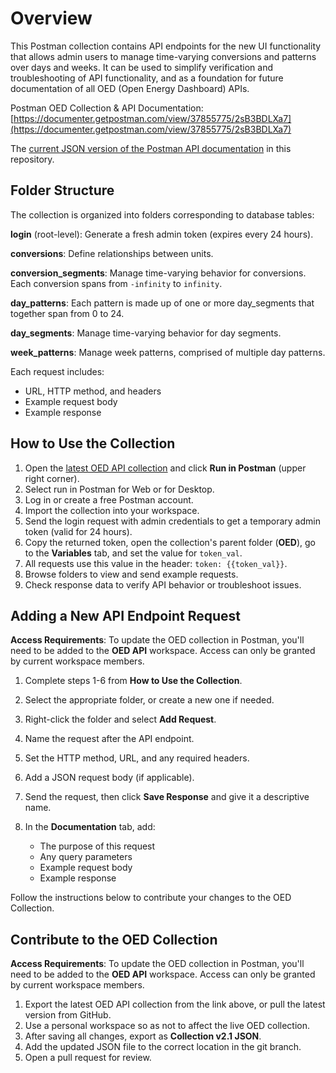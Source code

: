 # Overview

This Postman collection contains API endpoints for the new UI functionality that allows admin users to manage time-varying conversions and patterns over days and weeks.
It can be used to simplify verification and troubleshooting of API functionality, and as a foundation for future documentation of all OED (Open Energy Dashboard) APIs.

Postman OED Collection & API Documentation: [https://documenter.getpostman.com/view/37855775/2sB3BDLXa7](https://documenter.getpostman.com/view/37855775/2sB3BDLXa7)

The [current JSON version of the Postman API documentation](OED.postman_collection.json) in this repository.

## Folder Structure

The collection is organized into folders corresponding to database tables:

**login** (root-level): Generate a fresh admin token (expires every 24 hours).

**conversions**: Define relationships between units.

**conversion_segments**: Manage time-varying behavior for conversions. Each conversion spans from `-infinity` to `infinity`.

**day_patterns**: Each pattern is made up of one or more day_segments that together span from 0 to 24.

**day_segments**: Manage time-varying behavior for day segments.

**week_patterns**: Manage week patterns, comprised of multiple day patterns.

Each request includes:

- URL, HTTP method, and headers
- Example request body
- Example response

## How to Use the Collection

1. Open the [latest OED API collection](https://documenter.getpostman.com/view/37855775/2sB3BDLXa7) and click **Run in Postman** (upper right corner).
2. Select run in Postman for Web or for Desktop.
3. Log in or create a free Postman account.
4. Import the collection into your workspace.
5. Send the login request with admin credentials to get a temporary admin token (valid for 24 hours).
6. Copy the returned token, open the collection's parent folder (**OED**), go to the **Variables** tab, and set the value for `token_val`.
7. All requests use this value in the header: `token: {{token_val}}`.
8. Browse folders to view and send example requests.
9. Check response data to verify API behavior or troubleshoot issues.

## Adding a New API Endpoint Request

**Access Requirements**: To update the OED collection in Postman, you'll need to be added to the **OED API** workspace. Access can only be granted by current workspace members.

1. Complete steps 1-6 from **How to Use the Collection**.
2. Select the appropriate folder, or create a new one if needed.
3. Right-click the folder and select **Add Request**.
4. Name the request after the API endpoint.
5. Set the HTTP method, URL, and any required headers.
6. Add a JSON request body (if applicable).
7. Send the request, then click **Save Response** and give it a descriptive name.
8. In the **Documentation** tab, add:

    - The purpose of this request
    - Any query parameters
    - Example request body
    - Example response

Follow the instructions below to contribute your changes to the OED Collection.

## Contribute to the OED Collection

**Access Requirements**: To update the OED collection in Postman, you'll need to be added to the **OED API** workspace. Access can only be granted by current workspace members.

1. Export the latest OED API collection from the link above, or pull the latest version from GitHub.
2. Use a personal workspace so as not to affect the live OED collection.
3. After saving all changes, export as **Collection v2.1 JSON**.
4. Add the updated JSON file to the correct location in the git branch.
5. Open a pull request for review.
